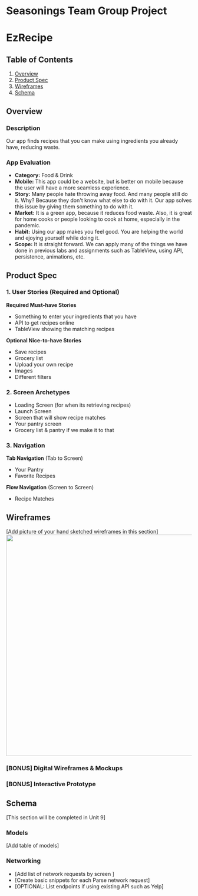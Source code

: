 Seasonings Team Group Project
===

# EzRecipe

## Table of Contents
1. [Overview](#Overview)
1. [Product Spec](#Product-Spec)
1. [Wireframes](#Wireframes)
2. [Schema](#Schema)

## Overview
### Description
Our app finds recipes that you can make using ingredients you already have, reducing waste.

### App Evaluation
- **Category:** Food & Drink
- **Mobile:** This app could be a website, but is better on mobile because the user will have a more seamless experience.
- **Story:** Many people hate throwing away food. And many people still do it. Why? Because they don't know what else to do with it. Our app solves this issue by giving them something to do with it.
- **Market:** It is a green app, because it reduces food waste. Also, it is great for home cooks or people looking to cook at home, especially in the pandemic.
- **Habit:** Using our app makes you feel good. You are helping the world and ejoying yourself while doing it.
- **Scope:** It is straight forward. We can apply many of the things we have done in previous labs and assignments such as TableView, using API, persistence, animations, etc.

## Product Spec

### 1. User Stories (Required and Optional)

**Required Must-have Stories**

* Something to enter your ingredients that you have
* API to get recipes online
* TableView showing the matching recipes

**Optional Nice-to-have Stories**

* Save recipes
* Grocery list
* Upload your own recipe
* Images
* Different filters

### 2. Screen Archetypes

* Loading Screen (for when its retrieving recipes)
* Launch Screen
* Screen that will show recipe matches
* Your pantry screen
* Grocery list & pantry if we make it to that

### 3. Navigation

**Tab Navigation** (Tab to Screen)

* Your Pantry
* Favorite Recipes

**Flow Navigation** (Screen to Screen)

* Recipe Matches

## Wireframes
[Add picture of your hand sketched wireframes in this section]
<img src="YOUR_WIREFRAME_IMAGE_URL" width=600>

### [BONUS] Digital Wireframes & Mockups

### [BONUS] Interactive Prototype

## Schema 
[This section will be completed in Unit 9]
### Models
[Add table of models]
### Networking
- [Add list of network requests by screen ]
- [Create basic snippets for each Parse network request]
- [OPTIONAL: List endpoints if using existing API such as Yelp]

